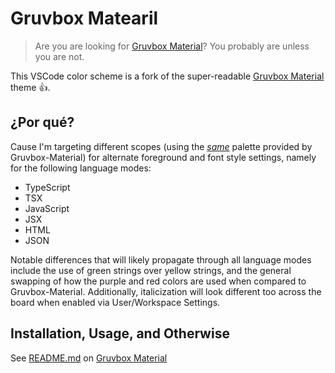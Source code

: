 # Gruvbox Matearil

> Are you are looking for [Gruvbox Material](https://github.com/gruvbox-material/vscode)? You probably are unless you are not.

This VSCode color scheme is a fork of the super-readable [Gruvbox Material](https://github.com/gruvbox-material/vscode) theme 👍.

## ¿Por qué?

Cause I'm targeting different scopes (using the [_same_](https://raw.githubusercontent.com/wheredoesyourmindgo/gruvbox-matearil/master/extra/same.gif) palette provided by Gruvbox-Material) for alternate foreground and font style settings, namely for the following language modes:

- TypeScript
- TSX
- JavaScript
- JSX
- HTML
- JSON

Notable differences that will likely propagate through all language modes include the use of green strings over yellow strings, and the general swapping of how the purple and red colors are used when compared to Gruvbox-Material. Additionally, italicization will look different too across the board when enabled via User/Workspace Settings.

## Installation, Usage, and Otherwise

See [README.md](https://github.com/gruvbox-material/vscode/blob/master/README.md) on [Gruvbox Material](https://github.com/gruvbox-material/vscode)
